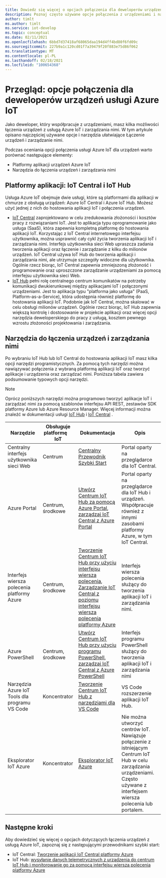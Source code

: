 ```yaml
---
title: Dowiedz się więcej o opcjach połączenia dla deweloperów urządzeń usługi Azure IoT
description: Poznaj często używane opcje połączenia z urządzeniami i narzędzia dla deweloperów urządzeń usługi Azure IoT.
author: timlt
ms.author: timlt
ms.service: iot-develop
ms.topic: conceptual
ms.date: 02/11/2021
ms.openlocfilehash: 6bbd7d37418af68065daa194d4ff4bd80f6fd09c
ms.sourcegitcommit: 227b9a1c120cd01f7a39479f20f883e75d86f062
ms.translationtype: MT
ms.contentlocale: pl-PL
ms.lasthandoff: 02/18/2021
ms.locfileid: "100654368"
---
```

# <a name="overview-connection-options-for-azure-iot-device-developers"></a>Przegląd: opcje połączenia dla deweloperów urządzeń usługi Azure IoT
Jako deweloper, który współpracuje z urządzeniami, masz kilka możliwości łączenia urządzeń z usługą Azure IoT i zarządzania nimi. W tym artykule opisano najczęściej używane opcje i narzędzia ułatwiające Łączenie urządzeń i zarządzanie nimi.

Podczas oceniania opcji połączenia usługi Azure IoT dla urządzeń warto porównać następujące elementy:
- Platformy aplikacji urządzeń Azure IoT
- Narzędzia do łączenia urządzeń i zarządzania nimi

## <a name="application-platforms-iot-central-and-iot-hub"></a>Platformy aplikacji: IoT Central i IoT Hub
Usługa Azure IoT obejmuje dwie usługi, które są platformami dla aplikacji w chmurze z obsługą urządzeń: Azure IoT Central i Azure IoT Hub. Możesz użyć jednej z nich do hostowania aplikacji IoT i połączenia urządzeń.
- [IoT Central](../iot-central/core/overview-iot-central.md) zaprojektowano w celu zredukowania złożoności i kosztów pracy z rozwiązaniami IoT. Jest to aplikacja typu oprogramowanie jako usługa (SaaS), która zapewnia kompletną platformę do hostowania aplikacji IoT. Korzystając z IoT Central internetowego interfejsu użytkownika, można usprawnić cały cykl życia tworzenia aplikacji IoT i zarządzania nimi. Interfejs użytkownika sieci Web upraszcza zadania tworzenia aplikacji oraz łączenie i zarządzanie z kilku do milionów urządzeń. IoT Central używa IoT Hub do tworzenia aplikacji i zarządzania nimi, ale utrzymuje szczegóły widoczne dla użytkownika. Ogólnie rzecz biorąc, IoT Central zapewnia zmniejszoną złożoność i programowanie oraz uproszczone zarządzanie urządzeniami za pomocą interfejsu użytkownika sieci Web.
- [IoT Hub](../iot-hub/about-iot-hub.md) pełni rolę centralnego centrum komunikatów na potrzeby komunikacji dwukierunkowej między aplikacjami IoT i połączonymi urządzeniami. Jest to aplikacja typu "platforma jako usługa" (PaaS, Platform-as-a-Service), która udostępnia również platformę do hostowania aplikacji IoT. Podobnie jak IoT Central, można skalować w celu obsługi milionów urządzeń. Ogólnie rzecz biorąc, IoT Hub zapewnia większą kontrolę i dostosowanie w projekcie aplikacji oraz więcej opcji narzędzia deweloperskiego do pracy z usługą, kosztem pewnego wzrostu złożoności projektowania i zarządzania.

## <a name="tools-to-connect-and-manage-devices"></a>Narzędzia do łączenia urządzeń i zarządzania nimi
Po wybraniu IoT Hub lub IoT Central do hostowania aplikacji IoT masz kilka opcji narzędzi programistycznych. Za pomocą tych narzędzi można nawiązywać połączenia z wybraną platformą aplikacji IoT oraz tworzyć aplikacje i urządzenia oraz zarządzać nimi. Poniższa tabela zawiera podsumowanie typowych opcji narzędzi. 

> [!NOTE]
> Oprócz poniższych narzędzi można programowo tworzyć aplikacje IoT i zarządzać nimi za pomocą szablonów interfejsu API REST, zestawów SDK platformy Azure lub Azure Resource Manager. Więcej informacji można znaleźć w dokumentacji usługi [IoT Hub](../iot-hub/about-iot-hub.md) i [IoT Central](../iot-central/core/overview-iot-central.md) .

|Narzędzie  |Obsługuje platformę &nbsp; &nbsp; &nbsp; IoT &nbsp; |Dokumentacja  |Opis  |
|---------|---------|---------|---------|
|Centralny interfejs użytkownika sieci Web     | Centrum | [Centralny Przewodnik Szybki Start](../iot-central/core/quick-deploy-iot-central.md) | Portal oparty na przeglądarce dla IoT Central. |
|Azure Portal     | Centrum, środkowe      | [Utwórz Centrum IoT Hub za pomocą Azure Portal](../iot-hub/iot-hub-create-through-portal.md), [zarządzaj IoT Central z Azure Portal](../iot-central/core/howto-manage-iot-central-from-portal.md)| Portal oparty na przeglądarce dla IoT Hub i urządzeń. Współpracuje również z innymi zasobami platformy Azure, w tym IoT Central. |
|Interfejs wiersza polecenia platformy Azure     | Centrum, środkowe          | [Tworzenie Centrum IoT Hub przy użyciu interfejsu wiersza polecenia](../iot-hub/iot-hub-create-using-cli.md), [Zarządzanie IoT Central z poziomu interfejsu wiersza polecenia platformy Azure](../iot-central/core/howto-manage-iot-central-from-cli.md) | Interfejs wiersza polecenia służący do tworzenia aplikacji IoT i zarządzania nimi. |
|Azure PowerShell     | Centrum, środkowe   | [Utwórz Centrum IoT Hub przy użyciu programu PowerShell](../iot-hub/iot-hub-create-using-powershell.md), [zarządzaj IoT Central z Azure PowerShell](../iot-central/core/howto-manage-iot-central-from-powershell.md) | Interfejs programu PowerShell służący do tworzenia aplikacji IoT i zarządzania nimi |
|Narzędzia Azure IoT Tools dla programu VS Code  | Koncentrator | [Tworzenie Centrum IoT Hub z narzędziami dla VS Code](../iot-hub/iot-hub-create-use-iot-toolkit.md) | VS Code rozszerzenie aplikacji IoT Hub. |
|Eksplorator IoT Azure     | Koncentrator | [Eksplorator IoT Azure](https://github.com/Azure/azure-iot-explorer) | Nie można utworzyć centrów IoT. Nawiązuje połączenie z istniejącym Centrum IoT Hub w celu zarządzania urządzeniami. Często używane z interfejsem wiersza polecenia lub portalem.|

## <a name="next-steps"></a>Następne kroki
Aby dowiedzieć się więcej o opcjach dotyczących łączenia urządzeń z usługą Azure IoT, zapoznaj się z następującymi przewodnikami szybki start:
- IoT Central: [Tworzenie aplikacji IoT Central platformy Azure](../iot-central/core/quick-deploy-iot-central.md)
- IoT Hub: [wysyłanie danych telemetrycznych z urządzenia do centrum IoT Hub i monitorowanie go za pomocą interfejsu wiersza polecenia platformy Azure](../iot-hub/quickstart-send-telemetry-cli.md)